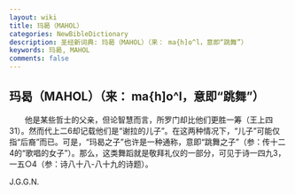 ```yaml
---
layout: wiki
title: 玛曷（MAHOL）
categories: NewBibleDictionary
description: 圣经新词典: 玛曷（MAHOL）（来： ma{h]o^l，意即“跳舞”）
keywords: 玛曷, MAHOL
comments: false
---
```


## 玛曷（MAHOL）（来： ma{h]o^l，意即“跳舞”）

　　他是某些哲士的父亲，但论智慧而言，所罗门却比他们更胜一筹（王上四31）。然而代上二6却记载他们是“谢拉的儿子”。在这两种情况下，“儿子”可能仅指“后裔”而已。可是，“玛曷之子”也许是一种通称，意即“跳舞之子”（参：传十二4的“歌唱的女子”）。那么，这类舞蹈就是敬拜礼仪的一部分，可见于诗一四九3，一五○4（参：诗八十八-八十九的诗题）。

J.G.G.N.








